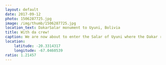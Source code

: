 ```yaml
---
layout: default
date: 2017-09-12
photo: 1506287725.jpg
image: /img/thumb/1506287725.jpg
location_text: DakarSalar monument to Uyuni, Bolivia
title: With da crew!
caption: We are now about to enter the Salar of Uyuni where the Dakar race once took place. The tour will last 3 days and 2 nights and we will end up in Chile at the Atacama desert! Special big up to Cheryl, Rick and Murielle =D
location:
    latitude: -20.3314317
    longitude: -67.0460539
ratio: 1.21457
---
```


